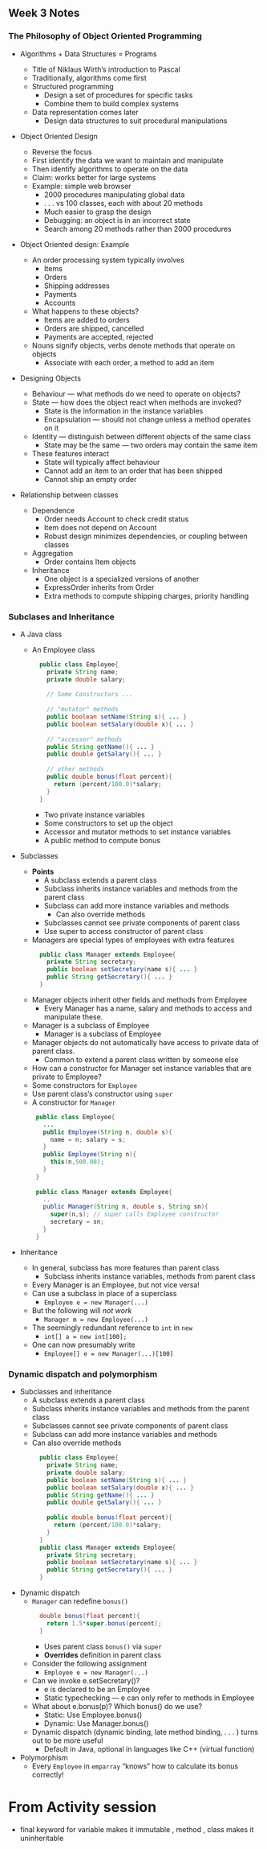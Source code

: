 ## Week 3 Notes

### The Philosophy of Object Oriented Programming
* Algorithms + Data Structures = Programs
  - Title of Niklaus Wirth’s introduction to Pascal
  - Traditionally, algorithms come first
  - Structured programming
    - Design a set of procedures for specific tasks
    - Combine them to build complex systems
  - Data representation comes later
    - Design data structures to suit procedural manipulations

* Object Oriented Design
  - Reverse the focus
  - First identify the data we want to maintain and manipulate
  - Then identify algorithms to operate on the data
  - Claim: works better for large systems
  - Example: simple web browser
    - 2000 procedures manipulating global data
    - . . . vs 100 classes, each with about 20 methods
    - Much easier to grasp the design
    - Debugging: an object is in an incorrect state
    - Search among 20 methods rather than 2000 procedures

* Object Oriented design: Example
  - An order processing system typically involves
    - Items
    - Orders
    - Shipping addresses
    - Payments
    - Accounts
  - What happens to these objects?
    - Items are added to orders
    - Orders are shipped, cancelled
    - Payments are accepted, rejected
  - Nouns signify objects, verbs denote methods that operate on objects
    - Associate with each order, a method to add an item
* Designing Objects
  - Behaviour — what methods do we need to operate on objects?
  - State — how does the object react when methods are invoked?
    - State is the information in the instance variables
    - Encapsulation — should not change unless a method operates on it
  - Identity — distinguish between different objects of the same class
    - State may be the same — two orders may contain the same item
  - These features interact
    - State will typically affect behaviour
    - Cannot add an item to an order that has been shipped
    - Cannot ship an empty order
* Relationship between classes
  - Dependence
    - Order needs Account to check credit status
    - Item does not depend on Account
    - Robust design minimizes dependencies, or coupling between classes
  - Aggregation
    - Order contains Item objects
  - Inheritance
    - One object is a specialized versions of another
    - ExpressOrder inherits from Order
    - Extra methods to compute shipping charges, priority handling

### Subclases and Inheritance

* A Java class
  - An Employee class
      ```java
        public class Employee{
          private String name;
          private double salary;
          
          // Some Constructors ...
          
          // "mutator" methods
          public boolean setName(String s){ ... }
          public boolean setSalary(double x){ ... }
          
          // "accessor" methods
          public String getName(){ ... }
          public double getSalary(){ ... }
          
          // other methods
          public double bonus(float percent){
            return (percent/100.0)*salary;
          }
        }
      ```
       - Two private instance variables
       - Some constructors to set up the object
       - Accessor and mutator methods to set instance variables
       - A public method to compute bonus

* Subclasses
  - **Points**
    - A subclass extends a parent class
    - Subclass inherits instance variables and methods from the parent class
    - Subclass can add more instance variables and methods
      - Can also override methods
    - Subclasses cannot see private components of parent class
    - Use super to access constructor of parent class
  - Managers are special types of employees with extra features
    ```java
      public class Manager extends Employee{
        private String secretary;
        public boolean setSecretary(name s){ ... }
        public String getSecretary(){ ... }
      }
    ```
  - Manager objects inherit other fields and methods from Employee
    - Every Manager has a name, salary and methods to access and manipulate these.
  - Manager is a subclass of Employee
    - Manager is a subclass of Employee
  - Manager objects do not automatically have access to private data of parent class.
    - Common to extend a parent class written by someone else
  - How can a constructor for Manager set instance variables that are private to Employee?
  - Some constructors for `Employee`
  - Use parent class’s constructor using `super`
  - A constructor for `Manager`
     ```java
      public class Employee{
        ...
        public Employee(String n, double s){
          name = n; salary = s;
        }
        public Employee(String n){
          this(n,500.00);
        }
      }
      
      public class Manager extends Employee{
        ..
        public Manager(String n, double s, String sn){
          super(n,s); // super calls Employee constructor
          secretary = sn;
        }
      }
     ```
* Inheritance
  - In general, subclass has more features than parent class
    - Subclass inherits instance variables, methods from parent class
  - Every Manager is an Employee, but not vice versa!
  - Can use a subclass in place of a superclass
    - `Employee e = new Manager(...)`
  - But the following will *not work*
    - `Manager m = new Employee(...)`
  - The seemingly redundant reference to `int` in `new`
    - `int[] a = new int[100];`
  - One can now presumably write
    - `Employee[] e = new Manager(...)[100]`

### Dynamic dispatch and polymorphism
* Subclasses and inheritance
  - A subclass extends a parent class
  - Subclass inherits instance variables and methods from the parent class
  - Subclasses cannot see private components of parent class
  - Subclass can add more instance variables and methods
  - Can also override methods
    ```java
      public class Employee{
        private String name;
        private double salary;
        public boolean setName(String s){ ... }
        public boolean setSalary(double x){ ... }
        public String getName(){ ... }
        public double getSalary(){ ... }
        
        public double bonus(float percent){
          return (percent/100.0)*salary;
        }
      }
      public class Manager extends Employee{
        private String secretary;
        public boolean setSecretary(name s){ ... }
        public String getSecretary(){ ... }
      }
    ```
* Dynamic dispatch
  - `Manager` can redefine `bonus()`
      ```java
        double bonus(float percent){
          return 1.5*super.bonus(percent);
        }
      ```
    - Uses parent class `bonus()` via `super`
    - **Overrides** definition in parent class
  - Consider the following assignment
    - `Employee e = new Manager(...)`
  - Can we invoke e.setSecretary()?
    - e is declared to be an Employee
    - Static typechecking — e can only refer to methods in Employee
  - What about e.bonus(p)? Which bonus() do we use?
    - Static: Use Employee.bonus()
    - Dynamic: Use Manager.bonus()
  - Dynamic dispatch (dynamic binding, late method binding, . . . ) turns out to be more useful
    - Default in Java, optional in languages like C++ (virtual function)
* Polymorphism
  - Every `Employee` in `emparray` “knows” how to calculate its bonus correctly!

# From Activity session
* final keyword for variable makes it immutable , method , class makes it uninheritable

